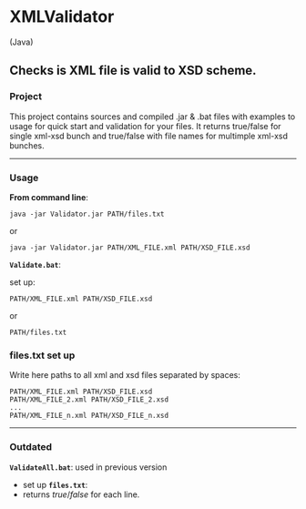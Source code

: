 # XMLValidator
(Java)

## Checks is XML file is valid to XSD scheme.

### Project

This project contains sources and compiled .jar & .bat files with examples to usage for quick start and validation for your files.
It returns true/false for single xml-xsd bunch and true/false with file names for multimple xml-xsd bunches.

-------------
### Usage

**From command line**: 

    java -jar Validator.jar PATH/files.txt

or

    java -jar Validator.jar PATH/XML_FILE.xml PATH/XSD_FILE.xsd

**`Validate.bat`**: 

set up:

    PATH/XML_FILE.xml PATH/XSD_FILE.xsd
    
or

    PATH/files.txt
    
### files.txt set up

Write here paths to all xml and xsd files separated by spaces:

    PATH/XML_FILE.xml PATH/XSD_FILE.xsd
    PATH/XML_FILE_2.xml PATH/XSD_FILE_2.xsd
    ...
    PATH/XML_FILE_n.xml PATH/XSD_FILE_n.xsd

-------------
### Outdated

**`ValidateAll.bat`**: used in previous version

+ set up **`files.txt`**:
+ returns *true*/*false* for each line.
